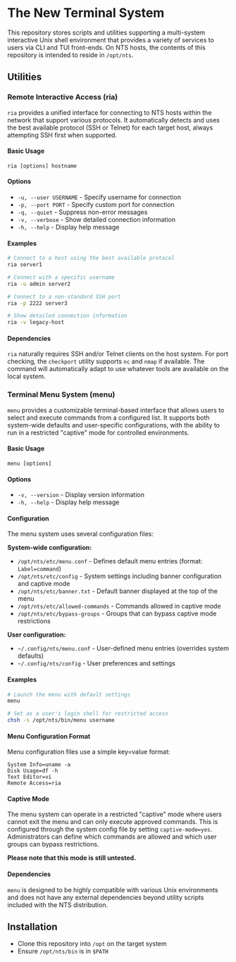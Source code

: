 # The New Terminal System
This repository stores scripts and utilities supporting a multi-system interactive Unix shell environment that provides a variety of services to users via CLI and TUI front-ends. On NTS hosts, the contents of this repository is intended to reside in `/opt/nts`.

## Utilities

### Remote Interactive Access (ria)

`ria` provides a unified interface for connecting to NTS hosts within the network that support various protocols. It automatically detects and uses the best available protocol (SSH or Telnet) for each target host, always attempting SSH first when supported.

#### Basic Usage

```
ria [options] hostname
```

#### Options

- `-u, --user USERNAME` - Specify username for connection
- `-p, --port PORT` - Specify custom port for connection
- `-q, --quiet` - Suppress non-error messages
- `-v, --verbose` - Show detailed connection information
- `-h, --help` - Display help message

#### Examples

```bash
# Connect to a host using the best available protocol
ria server1

# Connect with a specific username
ria -u admin server2

# Connect to a non-standard SSH port
ria -p 2222 server3

# Show detailed connection information
ria -v legacy-host
```

#### Dependencies

`ria` naturally requires SSH and/or Telnet clients on the host system. For port checking, the `checkport` utility supports `nc` and `nmap` if available. The command will automatically adapt to use whatever tools are available on the local system.

### Terminal Menu System (menu)

`menu` provides a customizable terminal-based interface that allows users to select and execute commands from a configured list. It supports both system-wide defaults and user-specific configurations, with the ability to run in a restricted "captive" mode for controlled environments.

#### Basic Usage

```
menu [options]
```

#### Options

- `-v, --version` - Display version information
- `-h, --help` - Display help message

#### Configuration

The menu system uses several configuration files:

**System-wide configuration:**
- `/opt/nts/etc/menu.conf` - Defines default menu entries (format: `Label=command`)
- `/opt/nts/etc/config` - System settings including banner configuration and captive mode
- `/opt/nts/etc/banner.txt` - Default banner displayed at the top of the menu
- `/opt/nts/etc/allowed-commands` - Commands allowed in captive mode
- `/opt/nts/etc/bypass-groups` - Groups that can bypass captive mode restrictions

**User configuration:**
- `~/.config/nts/menu.conf` - User-defined menu entries (overrides system defaults)
- `~/.config/nts/config` - User preferences and settings

#### Examples

```bash
# Launch the menu with default settings
menu

# Set as a user's login shell for restricted access
chsh -s /opt/nts/bin/menu username
```

#### Menu Configuration Format

Menu configuration files use a simple key=value format:

```
System Info=uname -a
Disk Usage=df -h
Text Editor=vi
Remote Access=ria
```

#### Captive Mode

The menu system can operate in a restricted "captive" mode where users cannot exit the menu and can only execute approved commands. This is configured through the system config file by setting `captive-mode=yes`. Administrators can define which commands are allowed and which user groups can bypass restrictions.

**Please note that this mode is still untested.**

#### Dependencies

`menu` is designed to be highly compatible with various Unix environments and does not have any external dependencies beyond utility scripts included with the NTS distribution.

## Installation
- Clone this repository into `/opt` on the target system
- Ensure `/opt/nts/bin` is in `$PATH`
